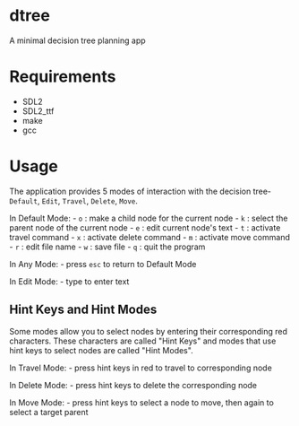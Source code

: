 # dtree
A minimal decision tree planning app

# Requirements

* SDL2
* SDL2_ttf
* make
* gcc

# Usage
The application provides 5 modes of interaction with the decision tree- `Default`, `Edit`, `Travel`, `Delete`, `Move`.

In Default Mode:
    - `o` : make a child node for the current node
    - `k` : select the parent node of the current node
    - `e` : edit current node's text
    - `t` : activate travel command
    - `x` : activate delete command
    - `m` : activate move command
    - `r` : edit file name
    - `w` : save file
    - `q` : quit the program

In Any Mode:
    - press `esc` to return to Default Mode

In Edit Mode:
    - type to enter text

## Hint Keys and Hint Modes

Some modes allow you to select nodes by entering their corresponding red characters. These characters are called "Hint Keys" and modes that use hint keys to select nodes are called "Hint Modes".

In Travel Mode:
    - press hint keys in red to travel to corresponding node

In Delete Mode:
    - press hint keys to delete the corresponding node

In Move Mode:
    - press hint keys to select a node to move, then again to select a target parent
